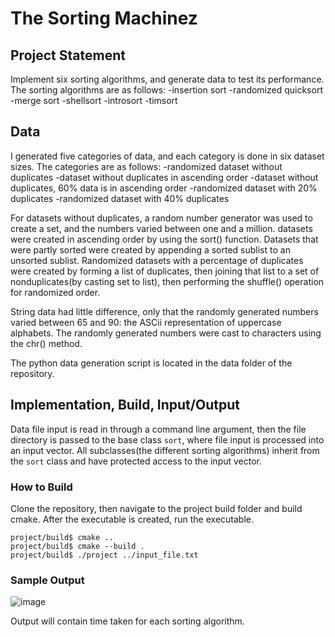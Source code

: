 # The Sorting Machinez

## Project Statement
Implement six sorting algorithms, and generate data to test its performance. The sorting algorithms are as follows:
-insertion sort
-randomized quicksort
-merge sort
-shellsort
-introsort
-timsort

## Data
I generated five categories of data, and each category is done in six dataset sizes. The categories are as follows:
-randomized dataset without duplicates
-dataset without duplicates in ascending order
-dataset without duplicates, 60% data is in ascending order
-randomized dataset with 20% duplicates
-randomized dataset with 40% duplicates

For datasets without duplicates, a random number generator was used to create a set, and the numbers varied between one and a million. datasets were created in ascending order by using the sort() function. Datasets that were partly sorted were created by appending a sorted sublist to an unsorted sublist. Randomized datasets with a percentage of duplicates were created by forming a list of duplicates, then joining that list to a set of nonduplicates(by casting set to list), then performing the shuffle() operation for randomized order.

String data had little difference, only that the randomly generated numbers varied between 65 and 90: the ASCii representation of uppercase alphabets. The randomly generated numbers were cast to characters using the chr() method.

The python data generation script is located in the data folder of the repository.

## Implementation, Build, Input/Output
Data file input is read in through a command line argument, then the file directory is passed to the base class ```sort```, where file input is processed into an input vector. All subclasses(the different sorting algorithms) inherit from the ```sort``` class and have protected access to the input vector.

### How to Build
Clone the repository, then navigate to the project build folder and build cmake. After the executable is created, run the executable.
```
project/build$ cmake ..
project/build$ cmake --build .
project/build$ ./project ../input_file.txt
```
### Sample Output
![image](https://user-images.githubusercontent.com/89363825/158005586-6f18b716-171f-41a5-82fb-e76bb27ed5b9.png)

Output will contain time taken for each sorting algorithm.

